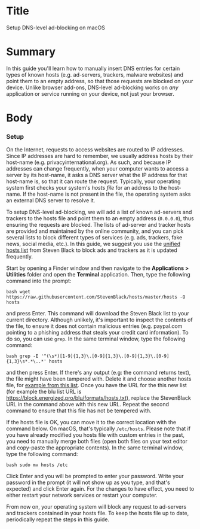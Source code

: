 # Title #
Setup DNS-level ad-blocking on macOS

# Summary #
In this guide you'll learn how to manually insert DNS entries for certain types of known hosts (e.g. ad-servers, trackers, malware websites) and point them to an empty address, so that those requests are blocked on your device. Unlike browser add-ons, DNS-level ad-blocking works on *any* application or service running on your device, not just your browser. 

# Body #

### Setup ###
On the Internet, requests to access websites are routed to IP addresses. Since IP addresses are hard to remember, we usually address hosts by their host-name (e.g. privacyinternational.org). As such, and because IP addresses can change frequently, when your computer wants to access a server by its host-name, it asks a DNS server what the IP address for that host-name is, so that it can route the request. Typically, your operating system first checks your system's *hosts file* for an address to the host-name. If the host-name is not present in the file, the operating system asks an external DNS server to resolve it.

To setup DNS-level ad-blocking, we will add a list of known ad-servers and trackers to the hosts file and point them to an empty address (`0.0.0.0`), thus ensuring the requests are blocked. The lists of ad-server and tracker hosts are provided and maintained by the online community, and you can pick several lists to block different types of services (e.g. ads, trackers, fake news, social media, etc.). In this guide, we suggest you use the [unified hosts list][1] from Steven Black to block ads and trackers as it is updated frequently.

Start by opening a Finder window and then navigate to the **Applications > Utilities** folder and open the **Terminal** application. Then, type the following command into the prompt:

```bash wget https://raw.githubusercontent.com/StevenBlack/hosts/master/hosts -O hosts ```

and press Enter. This command will download the Steven Black list to your current directory. Although unlikely, it's important to inspect the contents of the file, to ensure it does not contain malicious entries (e.g. paypal.com pointing to a phishing address that steals your credit card information). To do so, you can use `grep`. In the same terminal window, type the following command:

```bash grep -E '^(\s*)[1-9]{1,3}\.[0-9]{1,3}\.[0-9]{1,3}\.[0-9]{1,3}\s*.*\..*' hosts ```

and then press Enter. If there's any output (e.g: the command returns text), the file might have been tampered with. Delete it and choose another hosts file, for [example from this list](https://github.com/EnergizedProtection/block#formats). Once you have the URL for the this new list (for example the blu list URL is https://block.energized.pro/blu/formats/hosts.txt), replace the StevenBlack URL in the command above with this new URL. Repeat the second command to ensure that this file has not be tempered with.

If the hosts file is OK, you can move it to the correct location with the command below. On macOS, that's typically `/etc/hosts`. Please note that if you have already modified you hosts file with custom entries in the past, you need to manually merge both files (open both files on your text editor and copy-paste the appropriate contents). In the same terminal window, type the following command:

```bash sudo mv hosts /etc ```

Click Enter and you will be prompted to enter your password. Write your password in the prompt (it will not show up as you type, and that's expected) and click Enter again. For the changes to have effect, you need to either restart your network services or restart your computer.

From now on, your operating system will block any request to ad-servers and trackers contained in your hosts file. To keep the hosts file up to date, periodically repeat the steps in this guide.

[1]: https://raw.githubusercontent.com/StevenBlack/hosts/master/hosts
